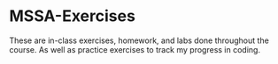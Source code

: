 # MSSA-Exercises

These are in-class exercises, homework, and labs done throughout the course. As well as practice exercises to track my progress in coding.

